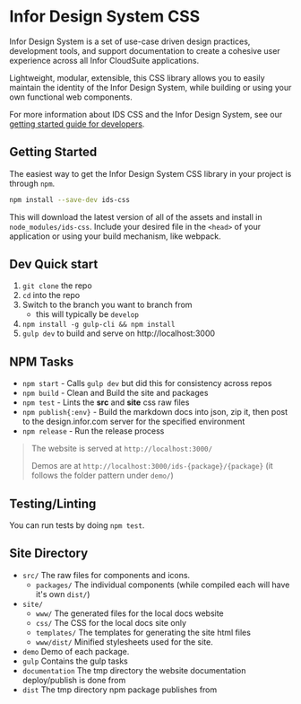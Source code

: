 # Infor Design System CSS

Infor Design System is a set of use-case driven design practices, development tools, and support documentation to create a cohesive user experience across all Infor CloudSuite applications.

Lightweight, modular, extensible, this CSS library allows you to easily maintain the identity of the Infor Design System, while building or using your own functional web components.

For more information about IDS CSS and the Infor Design System, see our [getting started guide for developers](https://design.infor.com/about/getting-started/developers).

## Getting Started

The easiest way to get the Infor Design System CSS library in your project is through `npm`.

```sh
npm install --save-dev ids-css
```

This will download the latest version of all of the assets and install in `node_modules/ids-css`. Include your desired file in the `<head>` of your application or using your build mechanism, like webpack.

## Dev Quick start

1. `git clone` the repo
1. `cd` into the repo
1. Switch to the branch you want to branch from
    - this will typically be `develop`
1. `npm install -g gulp-cli && npm install`
1. `gulp dev` to build and serve on http://localhost:3000

## NPM Tasks
- `npm start` - Calls `gulp dev` but did this for consistency across repos
- `npm build` - Clean and Build the site and packages
- `npm test` - Lints the **src** and **site** css raw files
- `npm publish{:env}` - Build the markdown docs into json, zip it, then post to the design.infor.com server for the specified environment
- `npm release` - Run the release process

> The website is served at `http://localhost:3000/`
>
> Demos are at `http://localhost:3000/ids-{package}/{package}`
> (it follows the folder pattern under `demo/`)

## Testing/Linting

You can run tests by doing `npm test`.

## Site Directory

- `src/` The raw files for components and icons.
  - `packages/` The individual components (while compiled each will have it's own `dist/`)
- `site/`
  - `www/` The generated files for the local docs website
  - `css/` The CSS for the local docs site only
  - `templates/` The templates for generating the site html files
  - `www/dist/` Minified stylesheets used for the site.
- `demo` Demo of each package.
- `gulp` Contains the gulp tasks
- `documentation` The tmp directory the website documentation deploy/publish is done from
- `dist` The tmp directory npm package publishes from
